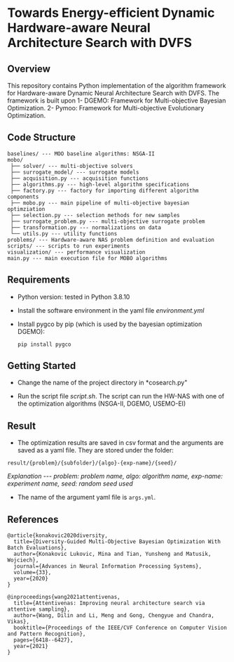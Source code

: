 # Towards Energy-efficient Dynamic Hardware-aware Neural Architecture Search with DVFS

## Overview

This repository contains Python implementation of the algorithm framework for Hardware-aware Dynamic Neural Architecture Search with DVFS. The framework is built upon 
1- DGEMO: Framework for Multi-objective Bayesian Optimization.
2- Pymoo: Framework for Multi-objective Evolutionary Optimization.


## Code Structure

```
baselines/ --- MOO baseline algorithms: NSGA-II
mobo/
 ├── solver/ --- multi-objective solvers
 ├── surrogate_model/ --- surrogate models
 ├── acquisition.py --- acquisition functions
 ├── algorithms.py --- high-level algorithm specifications
 ├── factory.py --- factory for importing different algorithm components
 ├── mobo.py --- main pipeline of multi-objective bayesian optimziation
 ├── selection.py --- selection methods for new samples
 ├── surrogate_problem.py --- multi-objective surrogate problem
 ├── transformation.py --- normalizations on data
 └── utils.py --- utility functions
problems/ --- Hardware-aware NAS problem definition and evaluation
scripts/ --- scripts to run experiments
visualization/ --- performance visualization
main.py --- main execution file for MOBO algorithms
```

## Requirements

- Python version: tested in Python 3.8.10

- Install the software environment in the yaml file *environment.yml*

- Install pygco by pip (which is used by the bayesian optimization DGEMO):

  ```
  pip install pygco
  ```

## Getting Started

- Change the name of the project directory in *cosearch.py"

- Run the script file *script.sh*. The script can run the HW-NAS with one of the optimization algorithms (NSGA-II, DGEMO, USEMO-EI)


## Result

- The optimization results are saved in csv format and the arguments are saved as a yaml file. They are stored under the folder:

```
result/{problem}/{subfolder}/{algo}-{exp-name}/{seed}/
```

*Explanation --- problem: problem name, algo: algorithm name, exp-name: experiment name, seed: random seed used*

- The name of the argument yaml file is `args.yml`.


## References

```
@article{konakovic2020diversity,
  title={Diversity-Guided Multi-Objective Bayesian Optimization With Batch Evaluations},
  author={Konakovic Lukovic, Mina and Tian, Yunsheng and Matusik, Wojciech},
  journal={Advances in Neural Information Processing Systems},
  volume={33},
  year={2020}
}
```

```
@inproceedings{wang2021attentivenas,
  title={Attentivenas: Improving neural architecture search via attentive sampling},
  author={Wang, Dilin and Li, Meng and Gong, Chengyue and Chandra, Vikas},
  booktitle={Proceedings of the IEEE/CVF Conference on Computer Vision and Pattern Recognition},
  pages={6418--6427},
  year={2021}
}
```
